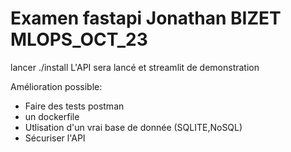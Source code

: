 # Examen fastapi Jonathan BIZET MLOPS_OCT_23

lancer ./install
L'API sera lancé et streamlit de demonstration

Amélioration possible:

- Faire des tests postman
- un dockerfile
- Utlisation d'un vrai base de donnée (SQLITE,NoSQL)
- Sécuriser l'API

